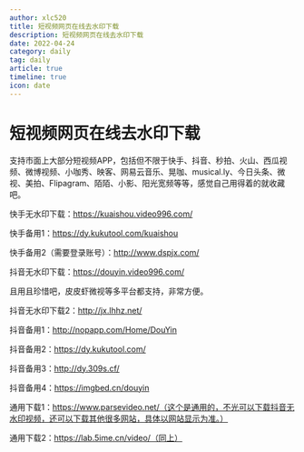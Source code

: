 ```yaml
---
author: xlc520
title: 短视频网页在线去水印下载
description: 短视频网页在线去水印下载 
date: 2022-04-24
category: daily
tag: daily
article: true
timeline: true
icon: date
---
```


# 短视频网页在线去水印下载

支持市面上大部分短视频APP，包括但不限于快手、抖音、秒拍、火山、西瓜视频、微博视频、小咖秀、映客、网易云音乐、晃咖、musical.ly、今日头条、微视、美拍、Flipagram、陌陌、小影、阳光宽频等等，感觉自己用得着的就收藏吧。

快手无水印下载：https://kuaishou.video996.com/

快手备用1：https://dy.kukutool.com/kuaishou

快手备用2（需要登录账号）：http://www.dspjx.com/

抖音无水印下载：https://douyin.video996.com/

且用且珍惜吧，皮皮虾微视等多平台都支持，非常方便。

抖音无水印下载2：http://jx.lhhz.net/

抖音备用1：http://nopapp.com/Home/DouYin

抖音备用2：https://dy.kukutool.com/

抖音备用3：http://dy.309s.cf/

抖音备用4：https://imgbed.cn/douyin

通用下载1：https://www.parsevideo.net/（这个是通用的，不光可以下载抖音无水印视频，还可以下载其他很多网站，具体以网站显示为准。）

通用下载2：https://lab.5ime.cn/video/（同上）